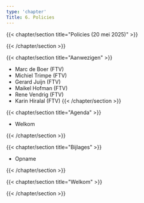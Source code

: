 ```yaml
---
type: 'chapter'
Title: 6. Policies
---
```


{{< chapter/section title="Policies (20 mei 2025)" >}}

{{< /chapter/section >}}

{{< chapter/section title="Aanwezigen" >}}
- Marc de Boer (FTV)
- Michiel Trimpe (FTV)
- Gerard Juijn (FTV)
- Maikel Hofman (FTV)
- Rene Vendrig (FTV)
- Karin Hiralal (FTV)
{{< /chapter/section >}}

{{< chapter/section title="Agenda" >}}
- Welkom 


{{< /chapter/section >}}

{{< chapter/section title="Bijlages" >}} 

- Opname

{{< /chapter/section >}}

{{< chapter/section title="Welkom" >}}


{{< /chapter/section >}}
